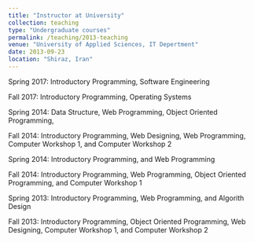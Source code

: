 ```yaml
---
title: "Instructor at University"
collection: teaching
type: "Undergraduate courses"
permalink: /teaching/2013-teaching
venue: "University of Applied Sciences, IT Depertment"
date: 2013-09-23
location: "Shiraz, Iran"
---
```



Spring 2017: Introductory Programming, Software Engineering

Fall 2017: Introductory Programming, Operating Systems 

Spring 2014: Data Structure, Web Programming, Object Oriented Programming,

Fall 2014: Introductory Programming, Web Designing, Web Programming, Computer Workshop 1, and Computer Workshop 2 

Spring 2014: Introductory Programming, and Web Programming

Fall 2014: Introductory Programming, Web Programming, Object Oriented Programming, and Computer Workshop 1

Spring 2013: Introductory Programming, Web Programming, and Algorith Design 

Fall 2013: Introductory Programming, Object Oriented Programming, Web Designing, Computer Workshop 1, and Computer Workshop 2 
